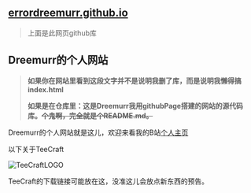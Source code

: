 ## [errordreemurr.github.io](https://github.com/ErrorDreemurr/errordreemurr.github.io)
> 上面是此网页github库
## Dreemurr的个人网站
> **如果你在网站里看到这段文字并不是说明我删了库，而是说明我懒得搞index.html**  
> 
> **如果是在仓库里：这是Dreemurr我用githubPage搭建的网站的源代码库。~~个鬼啊，完全就是个README.md。~~**  

Dreemurr的个人网站就是这儿，欢迎来看我的B站[个人主页](https://space.bilibili.com/431064862)  

以下关于TeeCraft

![TeeCraftLOGO](https://camo.githubusercontent.com/072901ffc795261afc4ceb6ebb3cf66603168b97af08da97677dd4f00c8b207e/68747470733a2f2f69302e6864736c622e636f6d2f6266732f616c62756d2f613665393362363037356439336462346531373237656636366330306262346566363133343564342e706e67)

TeeCraft的下载链接可能放在这，没准这儿会放点新东西的预告。
